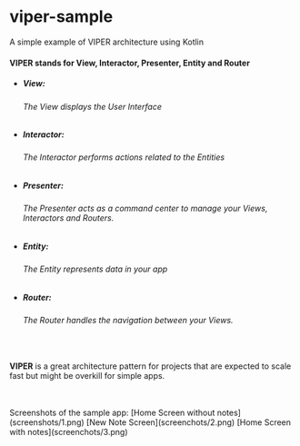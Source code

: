 # viper-sample
A simple example of VIPER architecture using Kotlin

<h4>VIPER stands for View, Interactor, Presenter, Entity and Router</h4>

<ul>  
  <li>
    <h5>View: <h6>The View displays the User Interface</h6></h5>
  </li>
  
  <li>
    <h5>Interactor: <h6>The Interactor performs actions related to the Entities</h6></h5>
  </li>
  
  <li>
    <h5>Presenter: <h6>The Presenter acts as a command center to manage your Views, Interactors and Routers.</h6></h5>
  </li>
  <li>
    <h5>Entity: <h6>The Entity represents data in your app</h6></h5>
  </li>
  <li>
    <h5>Router: <h6>The Router handles the navigation between your Views.</h6></h5>
  </li>
</ul>

<br />
<p><b>VIPER</b> is a great architecture pattern for projects that are expected to scale fast but
might be overkill for simple apps.</p>
<br />
<br />
Screenshots of the sample app:
[Home Screen without notes](screenshots/1.png)
[New Note Screen](screenchots/2.png)
[Home Screen with notes](screenchots/3.png)
